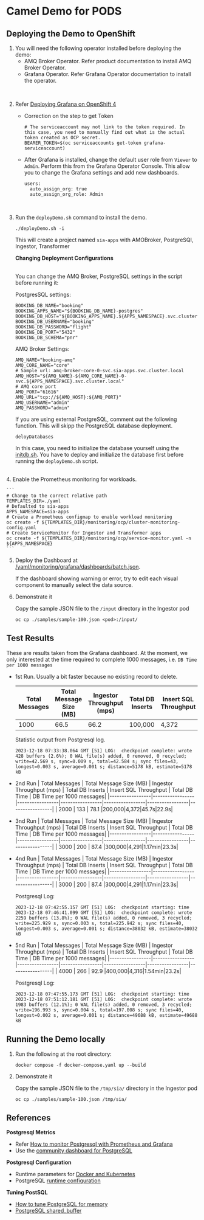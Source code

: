 # Camel Demo for PODS

## Deploying the Demo to OpenShift

1. You will need the following operator installed before deploying the demo:
    - AMQ Broker Operator. Refer product documentation to install AMQ Broker Operator.
    - Grafana Operator. Refer Grafana Operator documentation to install the operator.
<br>

2. Refer [Deploying Grafana on OpenShift 4](https://cloud.redhat.com/experts/o11y/ocp-grafana/)

    - Correction on the step to get Token
        ```
        # The serviceaccount may not link to the token required. In this case, you need to manually find out what is the actual token created as OCP secret.
        BEARER_TOKEN=$(oc serviceaccounts get-token grafana-serviceaccount)
        ```
    - After Grafana is installed, change the default user role from `Viewer` to `Admin`. Perform this from the Grafana Operator Console. This allow you to change the Grafana settings and add new dashboards.
        ```
        users:
          auto_assign_org: true
          auto_assign_org_role: Admin
        ```
<br>

3. Run the `deployDemo.sh` command to install the demo.

    ```
    ./deployDemo.sh -i
    ```

    This will create a project named `sia-apps` with AMOBroker, PostgreSQl, Ingestor, Transformer
    <br>
    
    **Changing Deployment Configurations**
    
    <br>You can change the AMQ Broker, PostgreSQL settings in the script before running it:
    
    PostgresSQL settings:

    ```
    BOOKING_DB_NAME="booking"
    BOOKING_APPS_NAME="${BOOKING_DB_NAME}-postgres"
    BOOKING_DB_HOST="${BOOKING_APPS_NAME}.${APPS_NAMESPACE}.svc.cluster.local"
    BOOKING_DB_USERNAME="booking"
    BOOKING_DB_PASSWORD="flight"
    BOOKING_DB_PORT="5432"
    BOOKING_DB_SCHEMA="pnr"
    ```

    AMQ Broker Settings:
    ```
    AMQ_NAME="booking-amq"
    AMQ_CORE_NAME="core"
    # Sample url: amq-broker-core-0-svc.sia-apps.svc.cluster.local
    AMQ_HOST="${AMQ_NAME}-${AMQ_CORE_NAME}-0-svc.${APPS_NAMESPACE}.svc.cluster.local"
    # AMQ core port
    AMQ_PORT="61616"
    AMQ_URL="tcp://${AMQ_HOST}:${AMQ_PORT}"
    AMQ_USERNAME="admin"
    AMQ_PASSWORD="admin"
    ```

    If you are using external PostgreSQL, comment out the following function. This will skipp the PostgreSQL database deployment.
    ```
    deloyDatabases
    ```
    In this case, you need to initialize the database yourself using the [initdb.sh](/sql/initdb.sh). You have to deploy and initialize the database first before running the `deployDemo.sh` script.
  <br>
4. Enable the Prometheus monitoring for workloads.
    
    ```
    # Change to the correct relative path
    TEMPLATES_DIR=./yaml
    # Defaulted to sia-apps
    APPS_NAMESPACE=sia-apps
    # Create a Prometheus configmap to enable workload monitoring
    oc create -f ${TEMPLATES_DIR}/monitoring/ocp/cluster-monitoring-config.yaml
    # Create ServiceMonitor for Ingestor and Transformer apps
    oc create -f ${TEMPLATES_DIR}/monitoring/ocp/service-monitor.yaml -n ${APPS_NAMESPACE}
    ```

5. Deploy the Dashboard at [/yaml/monitoring/grafana/dashboards/batch.json](/yaml/monitoring/grafana/dashboards/batch.json).

    If the dashboard showing warning or error, try to edit each visual component to manually select the data source.

6. Demonstrate it

    Copy the sample JSON file to the `/input` directory in the Ingestor pod
    ```
    oc cp ./samples/sample-100.json <pod>:/input/
    ```

## Test Results

These are results taken from the Grafana dashboard. At the moment, we only interested at the time required to complete 1000 messages, i.e. `DB Time per 1000 messages`

- 1st Run. Usually a bit faster because no existing record to delete.

  | Total Messages  | Total Message Size (MB)  | Ingestor Throughput (mps) | Total DB Inserts | Insert SQL Throughput   | Total DB Time | DB Time per 1000 messages|
  |-----------------|-----------------|-----------------|-----------------|-----------------|-----------------|-----------------|
  | 1000 | 66.5 | 66.2 |100,000|4,372|22.1s|22.1s|

  Statistic output from Postgresql log.

  ```
  2023-12-18 07:33:38.064 GMT [51] LOG:  checkpoint complete: wrote 428 buffers (2.6%); 0 WAL file(s) added, 0 removed, 0 recycled; write=42.569 s, sync=0.009 s, total=42.584 s; sync files=43, longest=0.003 s, average=0.001 s; distance=5178 kB, estimate=5178 kB
  ```
- 2nd Run
  | Total Messages  | Total Message Size (MB)  | Ingestor Throughput (mps) | Total DB Inserts | Insert SQL Throughput   | Total DB Time | DB Time per 1000 messages|
  |-----------------|-----------------|-----------------|-----------------|-----------------|-----------------|-----------------|
  | 2000 | 133 | 78.1 |200,000|4,372|45.7s|22.9s|

- 3nd Run
  | Total Messages  | Total Message Size (MB)  | Ingestor Throughput (mps) | Total DB Inserts | Insert SQL Throughput   | Total DB Time | DB Time per 1000 messages|
  |-----------------|-----------------|-----------------|-----------------|-----------------|-----------------|-----------------|
  | 3000 | 200 | 87.4 |300,000|4,291|1.17min|23.3s|

- 4nd Run
  | Total Messages  | Total Message Size (MB)  | Ingestor Throughput (mps) | Total DB Inserts | Insert SQL Throughput   | Total DB Time | DB Time per 1000 messages|
  |-----------------|-----------------|-----------------|-----------------|-----------------|-----------------|-----------------|
  | 3000 | 200 | 87.4 |300,000|4,291|1.17min|23.3s|

  Postgresql Log:
  
  ```
  2023-12-18 07:42:55.157 GMT [51] LOG:  checkpoint starting: time
  2023-12-18 07:46:41.099 GMT [51] LOG:  checkpoint complete: wrote 2259 buffers (13.8%); 0 WAL file(s) added, 0 removed, 3 recycled; write=225.929 s, sync=0.003 s, total=225.942 s; sync files=40, longest=0.003 s, average=0.001 s; distance=38032 kB, estimate=38032 kB
  ```
- 5nd Run
  | Total Messages  | Total Message Size (MB)  | Ingestor Throughput (mps) | Total DB Inserts | Insert SQL Throughput   | Total DB Time | DB Time per 1000 messages|
  |-----------------|-----------------|-----------------|-----------------|-----------------|-----------------|-----------------|
  | 4000 | 266 | 92.9 |400,000|4,316|1.54min|23.2s|

  Postgresql Log:
  
  ```
  2023-12-18 07:47:55.173 GMT [51] LOG:  checkpoint starting: time
  2023-12-18 07:51:12.181 GMT [51] LOG:  checkpoint complete: wrote 1983 buffers (12.1%); 0 WAL file(s) added, 0 removed, 3 recycled; write=196.993 s, sync=0.004 s, total=197.008 s; sync files=40, longest=0.002 s, average=0.001 s; distance=49688 kB, estimate=49688 kB
  ```

## Running the Demo locally

1. Run the following at the root directory:

    ```
    docker compose -f docker-compose.yaml up --build
    ```

2. Demonstrate it

    Copy the sample JSON file to the `/tmp/sia/` directory in the Ingestor pod
    ```
    oc cp ./samples/sample-100.json /tmp/sia/
    ```
    
## References

**Postgresql Metrics**
- Refer [How to monitor Postgresql with Prometheus and Grafana](https://nelsoncode.medium.com/how-to-monitor-posgresql-with-prometheus-and-grafana-docker-36d216532ea2)
- Use the [community dashboard for PostgreSQL](https://grafana.com/grafana/dashboards/9628-postgresql-database/)

**Postgresql Configuration**
- Runtime parameters for [Docker and Kubernetes](https://stackoverflow.com/questions/47252026/how-to-increase-max-connection-in-the-official-postgresql-docker-image)
- PostgreSQL [runtime configuration](https://www.postgresql.org/docs/8.0/runtime-config.html)

**Tuning PostSQL**
- [How to tune PostgreSQL for memory](https://www.enterprisedb.com/postgres-tutorials/how-tune-postgresql-memory)
- [PostgreSQL shared_buffer](https://www.educba.com/postgresql-shared_buffer/)